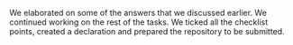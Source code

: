 We elaborated on some of the answers that we discussed earlier. We continued working on the rest of the tasks. We ticked all the checklist points, created a declaration and prepared the repository to be submitted.